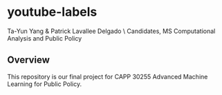 # youtube-labels
Ta-Yun Yang & Patrick Lavallee Delgado \\
Candidates, MS Computational Analysis and Public Policy

## Overview
This repository is our final project for CAPP 30255 Advanced Machine Learning for Public Policy. 

